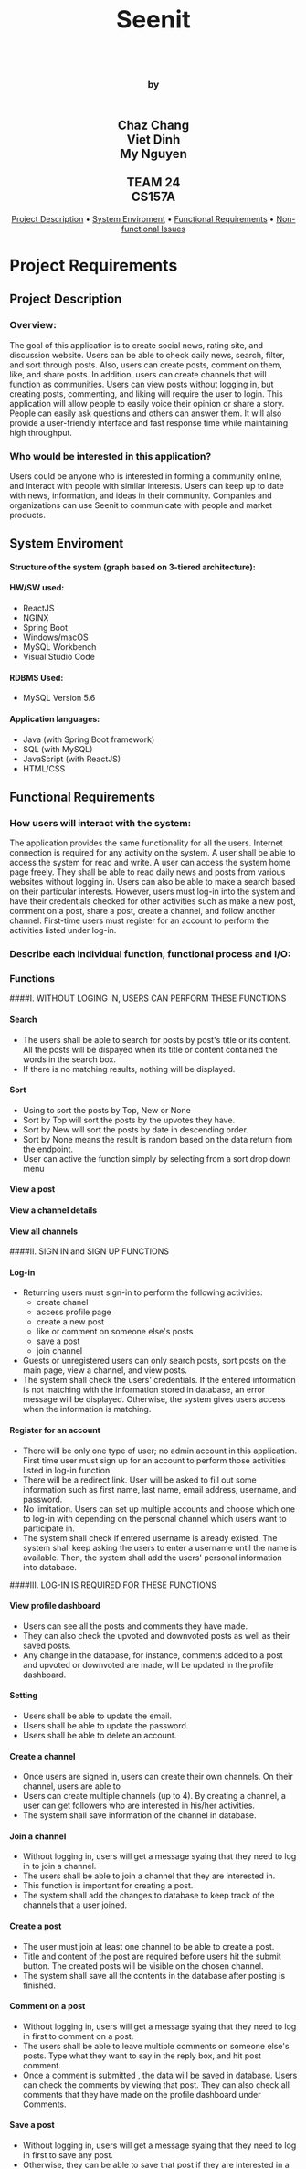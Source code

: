 <h1 align="center" style="font-size:300%;">
    <br>
    <br>
    Seenit  
    <br>
    <br>
</h1>

<h3 align="center">
    by
    <br>
    <br>
</h3>
<h2 align="center">
    Chaz Chang
    <br>
    Viet Dinh
    <br>
    My Nguyen
    <br>
    <br>
    TEAM 24
    <br>
    CS157A
</h2>

<p align="center">
  <a href="#project-description">Project Description</a> •
  <a href="#system-enviroment">System Enviroment</a> •
  <a href="#functional-requirements">Functional Requirements</a> •
  <a href="#non-functional-issues">Non-functional Issues</a>
</p>

# Project Requirements
## Project Description

### Overview:
The goal of this application is to create social news, rating site, and discussion website. Users can be able to check daily news, search, filter, and sort through posts. Also, users can create posts, comment on them, like, and share posts. In addition, users can create channels that will function as communities. Users can view posts without logging in, but creating posts, commenting, and liking will require the user to login. This application will allow people to easily voice their opinion or share a story. People can easily ask questions and others can answer them. It will also provide a user-friendly interface and fast response time while maintaining high throughput. 

### Who would be interested in this application?
Users could be anyone who is interested in forming a community online, and interact with people with similar interests. Users can keep up to date with news, information, and ideas in their community. Companies and organizations can use Seenit to communicate with people and market products.

## System Enviroment
#### Structure of the system (graph based on 3-tiered architecture):




#### HW/SW used:
+ ReactJS
+ NGINX
+ Spring Boot
+ Windows/macOS
+ MySQL Workbench
+ Visual Studio Code
  
#### RDBMS Used:
+ MySQL Version 5.6
  
#### Application languages:
+ Java (with Spring Boot framework)
+ SQL (with MySQL)
+ JavaScript (with ReactJS)
+ HTML/CSS

## Functional Requirements

### How users will interact with the system:
The application provides the same functionality for all the users. Internet connection is required for any activity on the system. A user shall be able to access the system for read and write. A user can access the system home page freely. They shall be able to read daily news and posts from various websites without logging in. Users can also be able to make a search based on their particular interests. However, users must log-in into the system and have their credentials checked for other activities such as make a new post, comment on a post, share a post, create a channel, and follow another channel. First-time users must register for an account to perform the activities listed under log-in. 

### Describe each individual function, functional process and I/O:
### Functions

####I. WITHOUT LOGING IN, USERS CAN PERFORM THESE FUNCTIONS

#### Search 
+ The users shall be able to search for posts by post's title or its content. All the posts will be dispayed when its title or content contained the words in the search box.
+ If there is no matching results, nothing will be displayed.

#### Sort
+ Using to sort the posts by Top, New or None
+ Sort by Top will sort the posts by the upvotes they have.
+ Sort by New will sort the posts by date in descending order.
+ Sort by None means the result is random based on the data return from the endpoint.
+ User can active the function simply by selecting from a sort drop down menu 

#### View a post

#### View a channel details

#### View all channels

####II. SIGN IN and SIGN UP FUNCTIONS

#### Log-in
+ Returning users must sign-in to perform the following activities: 
	+ create chanel
	+ access profile page
	+ create a new post
	+ like or comment on someone else's posts
	+ save a post
	+ join channel
+ Guests or unregistered users can only search posts, sort posts on the main page, view a channel, and view posts.
+ The system shall check the users' credentials. If the entered information is not matching with the information stored in database, an error message will be displayed. Otherwise, the system gives users access when the information is matching.

#### Register for an account
+ There will be only one type of user; no admin account in this application. First time user must sign up for an account to perform those activities listed in log-in function
+ There will be a redirect link. User will be asked to fill out some information such as first name, last name, email address, username, and password. 
+ No limitation. Users can set up multiple accounts and choose which one to log-in with depending on the personal channel which users want to participate in. 
+ The system shall check if entered username is already existed. The system shall keep asking the users to enter a username until the name is available. Then, the system shall add the users' personal information into database.

####III. LOG-IN IS REQUIRED FOR THESE FUNCTIONS

#### View profile dashboard
+ Users can see all the posts and comments they have made.
+ They can also check the upvoted and downvoted posts as well as their saved posts. 
+ Any change in the database, for instance, comments added to a post and upvoted or downvoted are made, will be updated in the profile dashboard.

#### Setting
+ Users shall be able to update the email.
+ Users shall be able to update the password.
+ Users shall be able to delete an account.

#### Create a channel 
+ Once users are signed in, users can create their own channels. On their channel, users are able to 
+ Users can create multiple channels (up to 4). By creating a channel, a user can get followers who are interested in his/her activities.
+ The system shall save information of the channel in database.

#### Join a channel
+ Without logging in, users will get a message syaing that they need to log in to join a channel.
+ The users shall be able to join a channel that they are interested in. 
+ This function is important for creating a post.
+ The system shall add the changes to database to keep track of the channels that a user joined.

#### Create a post
+ The user must join at least one channel to be able to create a post.
+ Title and content of the post are required before users hit the submit button. The created posts will be visible on the chosen channel.
+ The system shall save all the contents in the database after posting is finished.

#### Comment on a post
+ Without logging in, users will get a message syaing that they need to log in first to comment on a post.
+ The users shall be able to leave multiple comments on someone else's posts. Type what they want to say in the reply box, and hit post comment.
+ Once a comment is submitted , the data will be saved in database. Users can check the comments by viewing that post. They can also check all comments that they have made on the profile dashboard under Comments.

#### Save a post
+ Without logging in, users will get a message syaing that they need to log in first to save any post.
+ Otherwise, they can be able to save that post if they are interested in a particular postThe saved posts will be automatically added to their profile.
+ By saving a post, users can always go to their profile to continue reading or comment on the posts.

#### Upvote

#### Downvote

#### Delete

## Non-functional Issues
### Graphical User Interface (GUI): 
There are many design principles when it comes to web design. For our website, we will use seven most popular principles, which are Visual Hierachy, Divine Proportions, Hick's Law, Fitt's Law, Rule of Thirds, Gestalt Design Laws, and White Space and Clean Design.

+ Visual Hierachy: Certain parts of our website will be more important than others. We want to make those parts easily been seen and noticed by users. For examples the account button, the scrolling posts, the filters, and the search box.
+ Divine Proportions: The layout, the size of each components should follow the golden ratio which is 1.618. For example, if the layout width is 1200px, the width of the content area should be 742px.
+ Hick's Law: "Hick’s Law says that with every additional choice increases the time required to take a decision." So, we plan to minimum the options for dropdown menu buttons. This will encourage new users tring new functions. 
+ Fitt't Law: Button's size needs to follow a set of rules. The size of the button is proportion to its using-frequency.
+ Rule of Thirds: Since our website will allow users to upload pictures. The size of a picture needs to follow the rule of thirds to make it more interesting. 
+ Gestalt Design Laws: Filter buttons, sorting buttons will be grouped together. Buttons will have consistent sizes. 
+ White Space and Clean Design: Website without white/blank space is hard to navigate. So, we will use white space to divide the components, boxes that have different functions. 
  
### Security
+ User accounts need to be highly protected. We don't want their personal information leaked or hacked. 
+ Passwords won't be store in blank text, it will be hashed. 
+ We will use https protocol for our web server to make sure the connection between users and server are encrypted. 
  
### Access Control
+ Anyone with internet can access the website
+ A user will be able to view posts/channels and search without logging in
+ A user must login to create posts, comments, or channels
+ A user cannot edit posts or comments that belong to a different user
  
### Performance
+ Fast response time while maintaining high throughput
+ The MySQL database will be optimized so queries don't take too long. The right data types and efficient SQL queries will make the database accesses faster and the database size smaller
+ ReactJS will be used to build the User Interface. ReactJS will allow the user to navigate through the application quickly by dynamically changing the current page instead of loading a whole new page from the server
+ NGINX can be used as a load balancer but it will require money for more resources like computers and databases. We won't use many resources during this semester, but this makes it  scalable for later
  
### Scalability
+ Able to add new functions and features while developing the app
+ NGINX will be used on the web server. NGINX can be used as a load balancer to distribute the work over many computers. Load balancing will help create high throughput and low response time by avoiding overloading a single computer. NGINX will allow more computing resources (CPU and memory) to be easily added to the existing system.

# Project Design

### Update ERD

### Perform the normalization process, and perfect the relational database schemas to BCNF

### Create and show at least 10 tables according to schemas and model the data stored in the database (Each table must contains at least 15 tuple instances.) 

# Implementation

### Detail explanations of how your DB application system was implemented.

### Keep tracks of implementations from design
 
+ Identify the entities, attributes, dependences, relationships, constraints, etc. (show screenshots of  corresponding tables, GUI, execution results, and so on.)

+ Show functions/features associated with query, insertion, updating, and deletion operations. (Screenshots)

+ Procedures (step by step) of how to set up and run your system

# Project Conclusion

### Statements from each team member about Lesson Learned from this DB project

### Future improvement of your DB application

